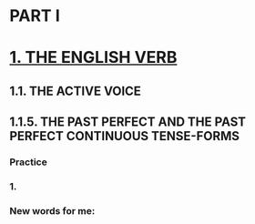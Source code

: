 # PART I
# [1. THE ENGLISH VERB](../1.README.md)
## 1.1. THE ACTIVE VOICE
## 1.1.5. THE PAST PERFECT AND THE PAST PERFECT CONTINUOUS TENSE-FORMS
### Practice 
### 1.

### New words for me:
